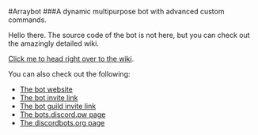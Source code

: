 #Arraybot
###A dynamic multipurpose bot with advanced custom commands.

Hello there. The source code of the bot is not here, but you can check out the amazingly detailed wiki.

[Click me to head right over to the wiki](https://github.com/Wiildanimal/Arraybot/wiki).

You can also check out the following:

* [The bot website](http://arraybot.xyz)
* [The bot invite link](http://invite.arraybot.xyz)
* [The bot guild invite link](http://guild.arraybot.xyz)
* [The bots.discord.pw page](https://bots.discord.pw/bots/177735619668213760)
* [The discordbots.org page](https://discordbots.org/bot/177735619668213760)
